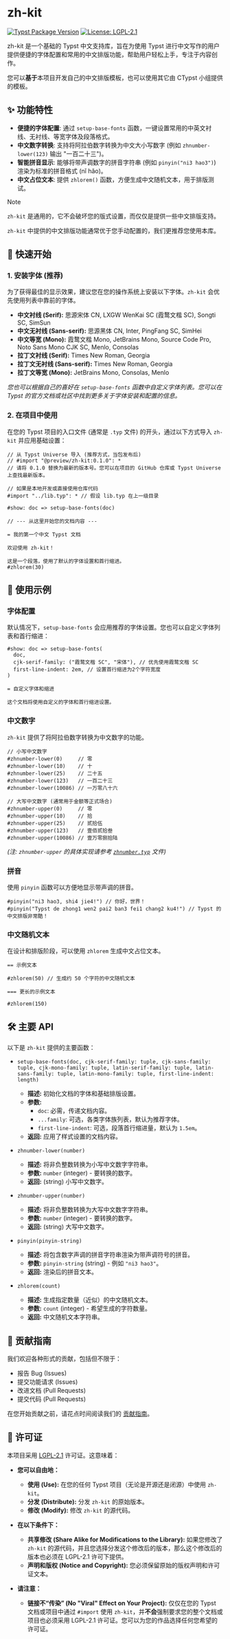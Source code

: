 # zh-kit

[![Typst Package Version](https://img.shields.io/badge/typst%20package-v0.1.0-blue)](https://github.com/ctypst/zh-kit)
[![License: LGPL-2.1](https://img.shields.io/badge/License-LGPL--2.1-blue.svg)](https://www.gnu.org/licenses/old-licenses/lgpl-2.1.html)

zh-kit 是一个基础的 Typst 中文支持库，旨在为使用 Typst 进行中文写作的用户提供便捷的字体配置和常用的中文排版功能，帮助用户轻松上手，专注于内容创作。

您可以**基于**本项目开发自己的中文排版模板，也可以使用其它由 CTypst 小组提供的模板。

## ✨ 功能特性

*   **便捷的字体配置**: 通过 `setup-base-fonts` 函数，一键设置常用的中英文衬线、无衬线、等宽字体及段落格式。
*   **中文数字转换**: 支持将阿拉伯数字转换为中文大小写数字 (例如 `zhnumber-lower(123)` 输出 "一百二十三")。
*   **智能拼音显示**: 能够将带声调数字的拼音字符串 (例如 `pinyin("ni3 hao3")`) 渲染为标准的拼音格式 (nǐ hǎo)。
*   **中文占位文本**: 提供 `zhlorem()` 函数，方便生成中文随机文本，用于排版测试。

> [!note]
>
> `zh-kit` 是通用的，它不会破坏您的版式设置，而仅仅是提供一些中文排版支持。
>
> `zh-kit` 中提供的中文排版功能通常优于您手动配置的，我们更推荐您使用本库。

## 🚀 快速开始

### 1. 安装字体 (推荐)

为了获得最佳的显示效果，建议您在您的操作系统上安装以下字体。`zh-kit` 会优先使用列表中靠前的字体。

*   **中文衬线 (Serif):** 思源宋体 CN, LXGW WenKai SC (霞鹜文楷 SC), Songti SC, SimSun
*   **中文无衬线 (Sans-serif):** 思源黑体 CN, Inter, PingFang SC, SimHei
*   **中文等宽 (Mono):** 霞鹜文楷 Mono, JetBrains Mono, Source Code Pro, Noto Sans Mono CJK SC, Menlo, Consolas
*   **拉丁文衬线 (Serif):** Times New Roman, Georgia
*   **拉丁文无衬线 (Sans-serif):** Times New Roman, Georgia
*   **拉丁文等宽 (Mono):** JetBrains Mono, Consolas, Menlo

*您也可以根据自己的喜好在 `setup-base-fonts` 函数中自定义字体列表。您可以在 Typst 的官方文档或社区中找到更多关于字体安装和配置的信息。*

### 2. 在项目中使用

在您的 Typst 项目的入口文件 (通常是 `.typ` 文件) 的开头，通过以下方式导入 `zh-kit` 并应用基础设置：

```typ
// 从 Typst Universe 导入 (推荐方式，当包发布后)
// #import "@preview/zh-kit:0.1.0": * 
// 请将 0.1.0 替换为最新的版本号。您可以在项目的 GitHub 仓库或 Typst Universe 上查找最新版本。

// 如果是本地开发或直接使用仓库代码
#import "../lib.typ": * // 假设 lib.typ 在上一级目录

#show: doc => setup-base-fonts(doc)

// --- 从这里开始您的文档内容 ---

= 我的第一个中文 Typst 文档

欢迎使用 zh-kit！

这是一个段落，使用了默认的字体设置和首行缩进。
#zhlorem(30)
```

## 📖 使用示例

### 字体配置

默认情况下，`setup-base-fonts` 会应用推荐的字体设置。您也可以自定义字体列表和首行缩进：

```typ
#show: doc => setup-base-fonts(
  doc,
  cjk-serif-family: ("霞鹜文楷 SC", "宋体"), // 优先使用霞鹜文楷 SC
  first-line-indent: 2em, // 设置首行缩进为2个字符宽度
)

= 自定义字体和缩进

这个文档将使用自定义的字体和首行缩进设置。
```

### 中文数字

`zh-kit` 提供了将阿拉伯数字转换为中文数字的功能。

```typ
// 小写中文数字
#zhnumber-lower(0)     // 零
#zhnumber-lower(10)    // 十
#zhnumber-lower(25)    // 二十五
#zhnumber-lower(123)   // 一百二十三
#zhnumber-lower(10086) // 一万零八十六

// 大写中文数字 (通常用于金额等正式场合)
#zhnumber-upper(0)     // 零
#zhnumber-upper(10)    // 拾
#zhnumber-upper(25)    // 贰拾伍
#zhnumber-upper(123)   // 壹佰贰拾叁
#zhnumber-upper(10086) // 壹万零捌拾陆
```
*(注: `zhnumber-upper` 的具体实现请参考 [`zhnumber.typ`](zhnumber.typ) 文件)*

### 拼音

使用 `pinyin` 函数可以方便地显示带声调的拼音。

```typ
#pinyin("ni3 hao3, shi4 jie4!") // 你好，世界！
#pinyin("Typst de zhong1 wen2 pai2 ban3 fei1 chang2 ku4!") // Typst 的中文排版非常酷！
```

### 中文随机文本

在设计和排版阶段，可以使用 `zhlorem` 生成中文占位文本。

```typ
== 示例文本

#zhlorem(50) // 生成约 50 个字符的中文随机文本

=== 更长的示例文本

#zhlorem(150)
```

## 🛠️ 主要 API

以下是 `zh-kit` 提供的主要函数：

*   `setup-base-fonts(doc, cjk-serif-family: tuple, cjk-sans-family: tuple, cjk-mono-family: tuple, latin-serif-family: tuple, latin-sans-family: tuple, latin-mono-family: tuple, first-line-indent: length)`
    *   **描述:** 初始化文档的字体和基础排版设置。
    *   **参数:**
        *   `doc`: 必需，传递文档内容。
        *   `...family`: 可选，各类字体族列表，默认为推荐字体。
        *   `first-line-indent`: 可选，段落首行缩进量，默认为 `1.5em`。
    *   **返回:** 应用了样式设置的文档内容。

*   `zhnumber-lower(number)`
    *   **描述:** 将非负整数转换为小写中文数字字符串。
    *   **参数:** `number` (integer) - 要转换的数字。
    *   **返回:** (string) 小写中文数字。

*   `zhnumber-upper(number)`
    *   **描述:** 将非负整数转换为大写中文数字字符串。
    *   **参数:** `number` (integer) - 要转换的数字。
    *   **返回:** (string) 大写中文数字。

*   `pinyin(pinyin-string)`
    *   **描述:** 将包含数字声调的拼音字符串渲染为带声调符号的拼音。
    *   **参数:** `pinyin-string` (string) - 例如 `"ni3 hao3"`。
    *   **返回:** 渲染后的拼音文本。

*   `zhlorem(count)`
    *   **描述:** 生成指定数量（近似）的中文随机文本。
    *   **参数:** `count` (integer) - 希望生成的字符数量。
    *   **返回:** 中文随机文本字符串。

## 🤝 贡献指南

我们欢迎各种形式的贡献，包括但不限于：

*   报告 Bug (Issues)
*   提交功能请求 (Issues)
*   改进文档 (Pull Requests)
*   提交代码 (Pull Requests)

在您开始贡献之前，请花点时间阅读我们的 [贡献指南](CONTRIBUTING.md)。

## 📜 许可证

本项目采用 [LGPL-2.1](LICENSE) 许可证。这意味着：

*   **您可以自由地：**
    *   **使用 (Use):** 在您的任何 Typst 项目（无论是开源还是闭源）中使用 `zh-kit`。
    *   **分发 (Distribute):** 分发 `zh-kit` 的原始版本。
    *   **修改 (Modify):** 修改 `zh-kit` 的源代码。

*   **在以下条件下：**
    *   **共享修改 (Share Alike for Modifications to the Library):** 如果您修改了 `zh-kit` 的源代码，并且您选择分发这个修改后的版本，那么这个修改后的版本也必须在 LGPL-2.1 许可下提供。
    *   **声明和版权 (Notice and Copyright):** 您必须保留原始的版权声明和许可证文本。

*   **请注意：**
    *   **链接不“传染” (No "Viral" Effect on Your Project):** 仅仅在您的 Typst 文档或项目中通过 `#import` 使用 `zh-kit`，并**不会**强制要求您的整个文档或项目也必须采用 LGPL-2.1 许可证。您可以为您的作品选择任何您希望的许可证。